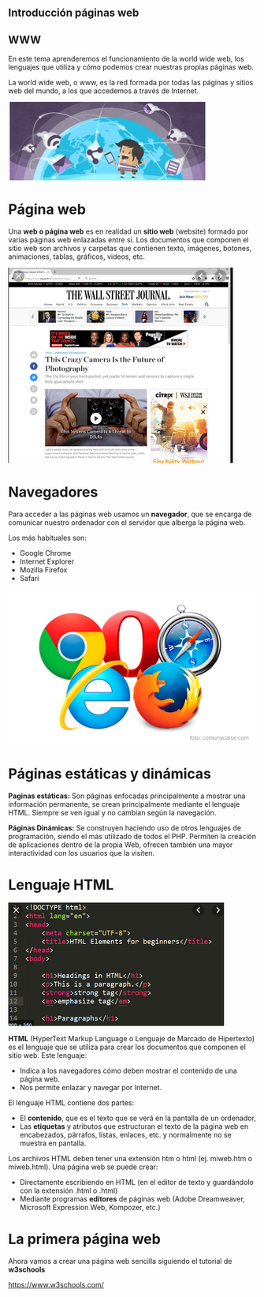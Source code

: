 ## Introducción páginas web

## WWW

En este tema aprenderemos el funcionamiento de la world wide web, los lenguajes que utiliza y cómo podemos crear nuestras propias páginas web.

La world wide web, o www, es la red formada por todas las páginas y sitios web del mundo, a los que accedemos a través de Internet.

![](img/2022-12-14-09-05-33.png)

# Página web

Una **web o página web** es en realidad un **sitio web** (website) formado por varias páginas web enlazadas entre sí. Los documentos que componen el sitio web son archivos y carpetas que contienen texto, imágenes, botones, animaciones, tablas, gráficos, videos, etc.

![](img/2019-09-16-08-32-35.png)

# Navegadores

Para acceder a las páginas web usamos un **navegador**, que se encarga de comunicar nuestro ordenador con el servidor que alberga la página web.

Los más habituales son:

- Google Chrome
- Internet Explorer
- Mozilla Firefox
- Safari

![](img/2019-09-16-08-29-08.png)

# Páginas estáticas y dinámicas

**Paginas estáticas:** Son páginas enfocadas principalmente a mostrar una información permanente, se crean principalmente mediante el lenguaje HTML. Siempre se ven igual y no cambian según la navegación.

**Páginas Dinámicas:** Se construyen haciendo uso de otros lenguajes de programación, siendo el más utilizado de todos el PHP. Permiten la creación de aplicaciones dentro de la propia Web, ofrecen también una mayor interactividad con los usuarios que la visiten.

# Lenguaje HTML

![](img/2019-09-16-08-30-55.png)

**HTML** (HyperText Markup Language o Lenguaje de Marcado de Hipertexto) es el lenguaje que se utiliza para crear los documentos que componen el sitio web. Este lenguaje:

- Indica a los navegadores cómo deben mostrar el contenido de una página web.
- Nos permite enlazar y navegar por Internet.

El lenguaje HTML contiene dos partes:

- El **contenido**, que es el texto que se verá en la pantalla de un ordenador,
- Las **etiquetas** y atributos que estructuran el texto de la página web en encabezados, párrafos, listas, enlaces, etc. y normalmente no se muestra en pantalla.

Los archivos HTML deben tener una extensión htm o html (ej. miweb.htm o miweb.html). Una página web se puede crear:

- Directamente escribiendo en HTML (en el editor de texto y guardándolo con la extensión .html o .html)
- Mediante programas **editores** de páginas web (Adobe Dreamweaver, Microsoft Expression Web, Kompozer, etc.)

# La primera página web

Ahora vamos a crear una página web sencilla siguiendo el tutorial de **w3schools**

https://www.w3schools.com/
